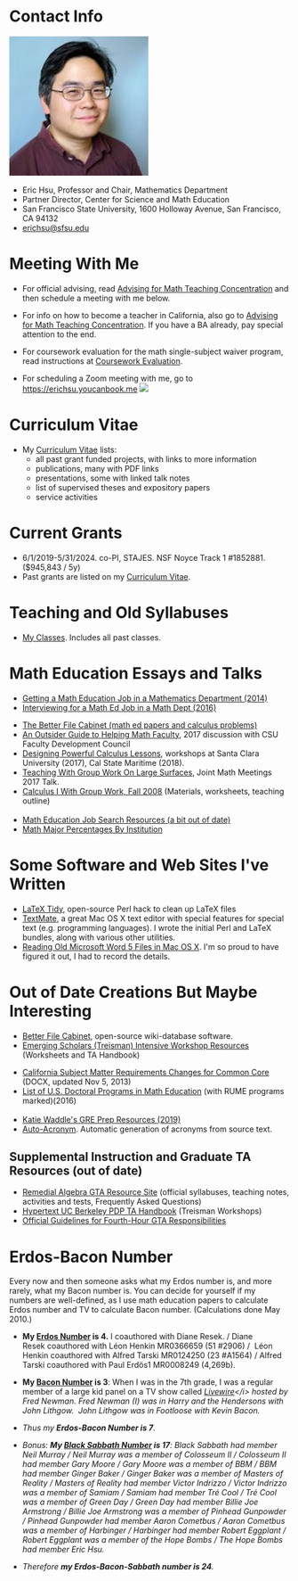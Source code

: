 # Contact Info

 ![Eric's head](files/hsu.jpg "Eric's head") 

* Eric Hsu, Professor and Chair, Mathematics Department
* Partner Director, Center for Science and Math Education  
* San Francisco State University, 1600 Holloway Avenue, San Francisco, CA 94132  
* erichsu@sfsu.edu  

# Meeting With Me
* For official advising, read [Advising for Math Teaching Concentration](AdvisingTeaching.md) and then schedule a meeting with me below.
* For info on how to become a teacher in California, also go to [Advising for Math Teaching Concentration](AdvisingTeaching.md). If you have a BA already, pay special attention to the end.
* For coursework evaluation for the math single-subject waiver program, read instructions at [Coursework Evaluation](CourseworkEvaluation.md).
 
* For scheduling a Zoom meeting with me, go to https://erichsu.youcanbook.me
<a href="https://erichsu.youcanbook.me/" data-ycbm-modal="true"><img src="https://youcanbook.me/resources/pics/ycbm-button.png" style="border-style:none;"/></a>

# Curriculum Vitae
* My [Curriculum Vitae](CV.md) lists:
  * all past grant funded projects, with links to more information
  * publications, many with PDF links
  * presentations, some with linked talk notes
  * list of supervised theses and expository papers 
  * service activities

# Current Grants
* 6/1/2019-5/31/2024. co-PI, STAJES. NSF Noyce Track 1 #1852881. ($945,843 / 5y)
* Past grants are listed on my [Curriculum Vitae](CV.md).

# Teaching and Old Syllabuses
* [My Classes](MyClasses.md). Includes all past classes. 


# Math Education Essays and Talks

* [Getting a Math Education Job in a Mathematics Department (2014)](archive/hsu.pl@Getting_a_Math_Education_Job_in_a_Mathematics_Department.html)
* [Interviewing for a Math Ed Job in a Math Dept (2016)](archive/hsu.pl@Interviewing_for_a_Math_Ed_Job_in_a_Math_Dept.html)

<ul>
    <li><a class="url http outside" href="http://betterfilecabinet.com">The Better File Cabinet (math ed papers and
            calculus problems)</a></li>
    <li><a class="local" href="archive/hsu.pl@An_Outsider_Guide_to_Helping_Math_Faculty.html">An Outsider Guide to Helping Math
            Faculty</a>, 2017 discussion with CSU Faculty Development Council&nbsp;</li>
    <li><a class="local" href="archive/hsu.pl@Designing_Powerful_Calculus_Lessons.html">Designing Powerful Calculus Lessons</a>,
        workshops at Santa Clara University (2017), Cal State Maritime (2018).</li>
    <li><a href="archive/hsu.pl@Teaching_With_Group_Work_On_Large_Surfaces.html" class="local">Teaching With Group Work On Large
            Surfaces</a>, Joint Math Meetings 2017 Talk.&nbsp;</li>
    <li><a class="local" href="archive/hsu.pl@Calculus_I_With_Group_Work,_Fall_2008.html">Calculus I With Group Work, Fall
            2008</a> (Materials, worksheets, teaching outline)<br />&nbsp;</li>
    <li><a class="local" href="archive/hsu.pl@Math_Education_Job_Search_Resources.html">Math Education Job Search Resources (a bit out of date)</a>
    </li>
    <li><a href="archive/hsu.pl@Math_Major_Percentages_By_Institution.html" class="local">Math Major Percentages By
            Institution</a></li>

  
</ul>

# Some Software and Web Sites I&#39;ve Written
<ul>
    <li><a href="archive/hsu.pl@LaTeX_Tidy.html" class="local">LaTeX Tidy</a>, open-source Perl hack to clean up LaTeX files
    </li>
    <li><a class="url http outside" href="http://macromates.com">TextMate</a>, a great Mac OS X text editor with special
        features for special text (e.g. programming languages). I wrote the initial Perl and LaTeX bundles, along with
        various other utilities.</li>
    <li><a class="local" href="archive/hsu.pl@Reading_Old_Microsoft_Word_5_Files_in_Mac_OS_X.html">Reading Old Microsoft Word 5
            Files in Mac OS X</a>. I&#39;m so proud to have figured it out, I had to record the details.&nbsp;</li>
</ul>

# Out of Date Creations But Maybe Interesting

* [Better File Cabinet](http://bfc.sfsu.edu/cgi-bin/bfc.pl), open-source wiki-database software.
* <a class="url http outside" href="archive/prob.pl@Treisman_Workshop_Resources.html">Emerging Scholars (Treisman) Intensive Workshop
            Resources</a> (Worksheets and TA Handbook)
<ul>
<li><a href="archive/../Subject_Matter_Requirement_Changes_for_CCSS.docx">California&nbsp;Subject&nbsp;Matter&nbsp;Requirements&nbsp;Changes&nbsp;for&nbsp;Common
            Core</a> (DOCX, updated Nov 5, 2013)</li>
<li><a href="https://docs.google.com/spreadsheet/ccc?key=0AnuJN_BYETiadEhULXBGUEdlNThiX3YyVFFrTVJQREE#gid=0"
            class="url http outside">List of U.S. Doctoral Programs in Math Education</a> (with RUME programs
        marked)(2016)<br />&nbsp;</li>
<li><a href="https://sites.google.com/view/katie-waddle/resources/math-gre-resources">Katie Waddle&#39;s GRE Prep
            Resources (2019)</a></li>
<li><a class="local" href="archive/hsu.pl@Auto-Acronym.html">Auto-Acronym</a>. Automatic generation of acronyms from source
        text.</li>
</ul>

## Supplemental Instruction and Graduate TA Resources (out of date)

<ul>
    <li><a class="url http outside" href="archive/gta.pl.html">Remedial Algebra GTA Resource Site</a> (official syllabuses,
        teaching notes, activities and tests, Frequently Asked Questions)</li>
    <li><a class="url http outside" href="archive/prob.pl@Hypertext_UC_Berkeley_PDP_TA_Handbook.html">Hypertext UC Berkeley PDP
            TA Handbook</a> (Treisman Workshops)</li>
    <li><a class="url http outside" href="http://math.sfsu.edu/hsu/taguidelines.html">Official Guidelines for
            Fourth-Hour GTA Responsibilities</a></li>
</ul>

# Erdos-Bacon Number

Every now and then someone asks what my Erdos number is, and more rarely, what my Bacon number is. You can decide for
    yourself if my numbers are well-defined, as I use math education papers to calculate Erdos number and TV to
    calculate Bacon number. (Calculations done May 2010.)
    
* **My [Erdos Number](https://en.wikipedia.org/wiki/Erdős_number) is 4.** I coauthored with Diane
    Resek. /&nbsp;Diane Resek&nbsp;coauthored with&nbsp;L&eacute;on Henkin&nbsp;MR0366659 (51 #2906) / &nbsp;L&eacute;on
    Henkin&nbsp;coauthored with&nbsp;Alfred Tarski MR0124250 (23 #A1564) / Alfred Tarski&nbsp;coauthored with&nbsp;Paul
    Erd&ouml;s1&nbsp;MR0008249 (4,269b).

* **My [Bacon Number](https://en.wikipedia.org/wiki/Six_Degrees_of_Kevin_Bacon#Bacon_numbers) is 3**:
    When I was in the 7th grade,&nbsp;I was a regular member of a large kid panel on a TV show called <i>[Livewire](https://en.wikipedia.org/wiki/Livewire_(talk_show))</i>
    hosted by Fred Newman.&nbsp;Fred Newman (I) was in <i>Harry and the Hendersons</i>  with John Lithgow.&nbsp; John Lithgow
    was in <i>Footloose</i> with Kevin Bacon.
    
* Thus my **Erdos-Bacon Number is 7**.

* *Bonus*: **My [Black Sabbath Number](http://static.echonest.com/SixDegreesOfBlackSabbath/index.html") is
            17**:
Black Sabbath had member Neil Murray / Neil Murray was a member of Colosseum II / Colosseum II
        had member Gary Moore / Gary Moore was a member of BBM / BBM had member Ginger Baker / Ginger Baker was a member
        of Masters of Reality / Masters of Reality had member Victor Indrizzo / Victor Indrizzo was a member of Samiam /
        Samiam had member Tr&eacute; Cool / Tr&eacute; Cool was a member of Green Day / Green Day had member Billie Joe
        Armstrong / Billie Joe Armstrong was a member of Pinhead Gunpowder / Pinhead Gunpowder had member Aaron Cometbus
        / Aaron Cometbus was a member of Harbinger / Harbinger had member Robert Eggplant / Robert Eggplant was a member
        of the Hope Bombs / The Hope Bombs had member Eric Hsu.</p>

* Therefore **my Erdos-Bacon-Sabbath number is 24**.
